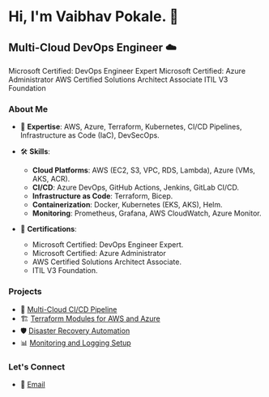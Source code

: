 # Hi, I'm Vaibhav Pokale. 👋

## Multi-Cloud DevOps Engineer ☁️

Microsoft Certified: DevOps Engineer Expert
Microsoft Certified: Azure Administrator
AWS Certified Solutions Architect Associate
ITIL V3 Foundation

### **About Me**
- 🔧 **Expertise**: AWS, Azure, Terraform, Kubernetes, CI/CD Pipelines, Infrastructure as Code (IaC), DevSecOps.
- 🛠️ **Skills**: 
  - **Cloud Platforms**: AWS (EC2, S3, VPC, RDS, Lambda), Azure (VMs, AKS, ACR).
  - **CI/CD**: Azure DevOps, GitHub Actions, Jenkins, GitLab CI/CD.
  - **Infrastructure as Code**: Terraform, Bicep.
  - **Containerization**: Docker, Kubernetes (EKS, AKS), Helm.
  - **Monitoring**: Prometheus, Grafana, AWS CloudWatch, Azure Monitor.
    
- 📜 **Certifications**: 
  - Microsoft Certified: DevOps Engineer Expert.
  - Microsoft Certified: Azure Administrator
  - AWS Certified Solutions Architect Associate.
  - ITIL V3 Foundation.

### Projects
- 🚀 [Multi-Cloud CI/CD Pipeline](https://github.com/vaibhavpokale-devopspro/multi-cloud-cicd)
- 🏗️ [Terraform Modules for AWS and Azure](https://github.com/vaibhavpokale-devopspro/terraform-modules)
- 🛡️ [Disaster Recovery Automation](https://github.com/vaibhavpokale-devopspro/disaster-recovery)
- 📊 [Monitoring and Logging Setup](https://github.com/vaibhavpokale-devopspro/monitoring-logging)

### Let's Connect
- 📧 [Email](vaibhavpokale.devopspro@gmail.com)
